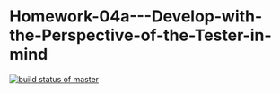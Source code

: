 # Homework-04a---Develop-with-the-Perspective-of-the-Tester-in-mind
[![build status of master](https://app.travis-ci.com/ArunRao1997/Homework-04a---Develop-with-the-Perspective-of-the-Tester-in-mind.svg?branch=main)](https://app.travis-ci.com/github/ArunRao1997/Homework-04a---Develop-with-the-Perspective-of-the-Tester-in-mind)

